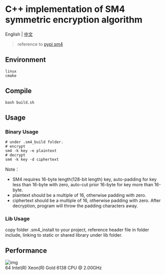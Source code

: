 # C++ implementation of SM4 symmetric encryption algorithm
English | [中文](README.md)
> reference to  [pypi sm4](https://pypi.org/project/sm4/)
## Environment
```
linux
cmake
```
## Compile
```
bash build.sh
```
## Usage
### Binary Usage
```
# under .sm4_build folder.
# encrypt
sm4 -k key -e plaintext
# decrypt
sm4 -k key -d ciphertext
```
Note：
- SM4 requires 16-byte length(128-bit length) key, auto-padding for key less than 16-byte with zero, auto-cut prior 16-byte for key more than 16-byte.
- plaintext should be a multiple of 16, otherwise padding with zero.
- ciphertext should be a multiple of 16, otherwise padding with zero. After decryption, program will throw the padding characters away.
### Lib Usage
copy folder .sm4_install to your project, reference header file in folder include, linking to static or shared library under lib folder.
## Performance
![img]("tools/speed.png")  
64  Intel(R) Xeon(R) Gold 6138 CPU @ 2.00GHz